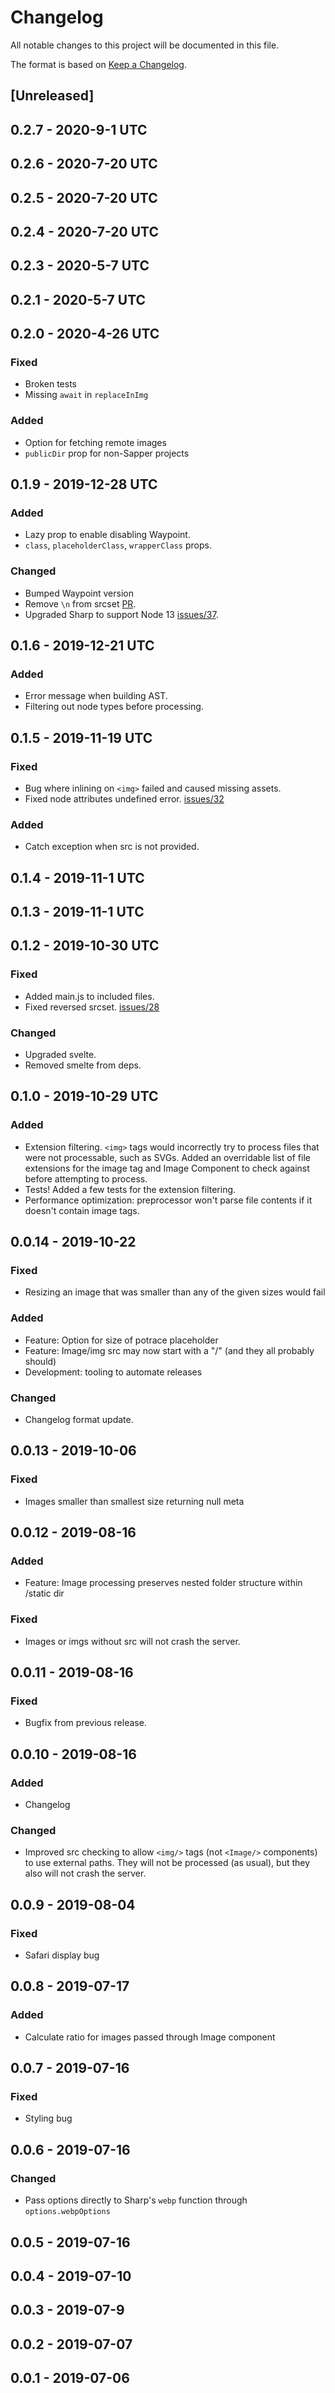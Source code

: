 # Changelog
All notable changes to this project will be documented in this file.

The format is based on [Keep a Changelog](https://keepachangelog.com/en/1.0.0/).

## [Unreleased]



## 0.2.7 - 2020-9-1 UTC



## 0.2.6 - 2020-7-20 UTC



## 0.2.5 - 2020-7-20 UTC



## 0.2.4 - 2020-7-20 UTC



## 0.2.3 - 2020-5-7 UTC



## 0.2.1 - 2020-5-7 UTC

## 0.2.0 - 2020-4-26 UTC
### Fixed
- Broken tests
- Missing `await` in `replaceInImg`

### Added
- Option for fetching remote images
- `publicDir` prop for non-Sapper projects


## 0.1.9 - 2019-12-28 UTC
### Added
- Lazy prop to enable disabling Waypoint.
- `class`, `placeholderClass`, `wrapperClass` props.
### Changed
- Bumped Waypoint version
- Remove `\n` from srcset [PR](https://github.com/matyunya/svelte-image/pull/38).
- Upgraded Sharp to support Node 13 [issues/37](https://github.com/matyunya/svelte-image/issues/37).


## 0.1.6 - 2019-12-21 UTC
### Added
- Error message when building AST.
- Filtering out node types before processing.


## 0.1.5 - 2019-11-19 UTC
### Fixed
- Bug where inlining on `<img>` failed and caused missing assets.
- Fixed node attributes undefined error. [issues/32](https://github.com/matyunya/svelte-image/issues/32)
### Added
- Catch exception when src is not provided.

## 0.1.4 - 2019-11-1 UTC



## 0.1.3 - 2019-11-1 UTC



## 0.1.2 - 2019-10-30 UTC
### Fixed
- Added main.js to included files.
- Fixed reversed srcset. [issues/28](https://github.com/matyunya/svelte-image/issues/28)
### Changed
- Upgraded svelte.
- Removed smelte from deps.



## 0.1.0 - 2019-10-29 UTC
### Added
- Extension filtering. `<img>` tags would incorrectly try to process files that
  were not processable, such as SVGs. Added an overridable list of file
  extensions for the image tag and Image Component to check against before
  attempting to process.
- Tests! Added a few tests for the extension filtering.
- Performance optimization: preprocessor won't parse file contents if it doesn't
  contain image tags.


## 0.0.14 - 2019-10-22
### Fixed
- Resizing an image that was smaller than any of the given sizes would fail
### Added
- Feature: Option for size of potrace placeholder
- Feature: Image/img src may now start with a "/" (and they all probably should)
- Development: tooling to automate releases
### Changed
- Changelog format update.


## 0.0.13 - 2019-10-06
### Fixed
- Images smaller than smallest size returning null meta

## 0.0.12 - 2019-08-16
### Added
- Feature: Image processing preserves nested folder structure within /static dir
### Fixed
- Images or imgs without src will not crash the server.


## 0.0.11 - 2019-08-16
### Fixed
- Bugfix from previous release.



## 0.0.10 - 2019-08-16
### Added
- Changelog
### Changed
- Improved src checking to allow `<img/>` tags (not `<Image/>` components) to
  use external paths. They will not be processed (as usual), but they also will
  not crash the server.



## 0.0.9 - 2019-08-04
### Fixed
- Safari display bug



## 0.0.8 - 2019-07-17
### Added
- Calculate ratio for images passed through Image component


## 0.0.7 - 2019-07-16
### Fixed
- Styling bug



## 0.0.6 - 2019-07-16
### Changed
- Pass options directly to Sharp's `webp` function through `options.webpOptions`



## 0.0.5 - 2019-07-16



## 0.0.4 - 2019-07-10



## 0.0.3 - 2019-07-9



## 0.0.2 - 2019-07-07



## 0.0.1 - 2019-07-06
